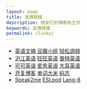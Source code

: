 ```yaml
---
layout: page
title: 友情链接
description: 朋友们的博客和主页
keywords: 友情链接
permalink: /links/
---
```


<ul>
<li><a href="http://e.hijoe.net">英语文摘</a> 
  <a href="http://www.douban.com/group/EnglishReader/">豆瓣小组</a>
   <a href="http://english.cri.cn/easyfm/" title="EASY FM,we are the difference.">轻松调频</a></li>
      <li><a href="http://www.hjenglish.com/" >沪江英语</a>
 <a href="http://www.wwenglish.com/" >旺旺英语</a>
 <a href="http://www.putclub.com/" >普特英语</a></li>
<li><a href="http://www.kekenet.com/" >可可英语</a>
 <a href="http://www.ebigear.com/" >爱思英语</a>
    <a href="http://www.hjenglish.com/" >大耳英语</a></li>
    <li><a href="http://blog.sina.com.cn/kaifulee" title="学习，工作，成长">开复博客</a>
   <a href="http://www.freerice.com/index.php" title="背单词，捐大米">单词大米</a>
 <a href="http://mazhuang.org/">码志</a></li>
   <li><a href="http://www.speak2me.cn/" title="speak english with Lucy" >Speak2me</a>
 <a href="http://www.eslpod.com/" title="English as a Second Language Podcast"> ESLpod</a>
<a href="http://www.lang-8.com/" title="learn a language from native speakers" > Lang-8</a></li>
</ul>
